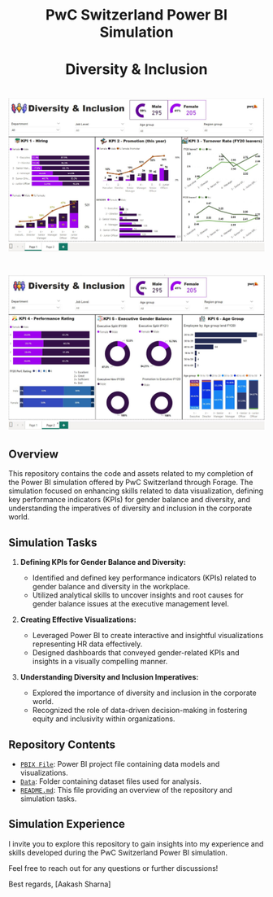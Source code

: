 # <p align ="center"> PwC Switzerland Power BI Simulation
#   <p align ="center"> Diversity & Inclusion  <div style="position: relative;">

# <p align ="center">![Pic](https://github.com/Pandat-0052/Diversity-Inclusion-PWC/blob/main/Diversity%20And%20Inclusion%20Part%201.JPG)</p>
# <p align ="center">![Pic](https://github.com/Pandat-0052/Diversity-Inclusion-PWC/blob/main/Diversity%20And%20Inclusion%20Part%202.JPG)</p>

## Overview
This repository contains the code and assets related to my completion of the Power BI simulation offered by PwC Switzerland through Forage. The simulation focused on enhancing skills related to data visualization, defining key performance indicators (KPIs) for gender balance and diversity, and understanding the imperatives of diversity and inclusion in the corporate world.

## Simulation Tasks
1. **Defining KPIs for Gender Balance and Diversity:**
   - Identified and defined key performance indicators (KPIs) related to gender balance and diversity in the workplace.
   - Utilized analytical skills to uncover insights and root causes for gender balance issues at the executive management level.

2. **Creating Effective Visualizations:**
   - Leveraged Power BI to create interactive and insightful visualizations representing HR data effectively.
   - Designed dashboards that conveyed gender-related KPIs and insights in a visually compelling manner.

3. **Understanding Diversity and Inclusion Imperatives:**
   - Explored the importance of diversity and inclusion in the corporate world.
   - Recognized the role of data-driven decision-making in fostering equity and inclusivity within organizations.

## Repository Contents
- [`PBIX File`](https://github.com/Pandat-0052/Diversity-Inclusion-PWC/blob/main/Diversity%20And%20Inclusion.pbix): Power BI project file containing data models and visualizations.
- [`Data`](https://github.com/Pandat-0052/Diversity-Inclusion-PWC/blob/main/Raw%20Data-%20Diversity-Inclusion-Dataset.xlsx): Folder containing dataset files used for analysis.
- [`README.md`](https://github.com/Pandat-0052/Diversity-Inclusion-PWC/edit/main/README.md): This file providing an overview of the repository and simulation tasks.

## Simulation Experience
I invite you to explore this repository to gain insights into my experience and skills developed during the PwC Switzerland Power BI simulation. 


Feel free to reach out for any questions or further discussions!

Best regards,
[Aakash Sharna]
